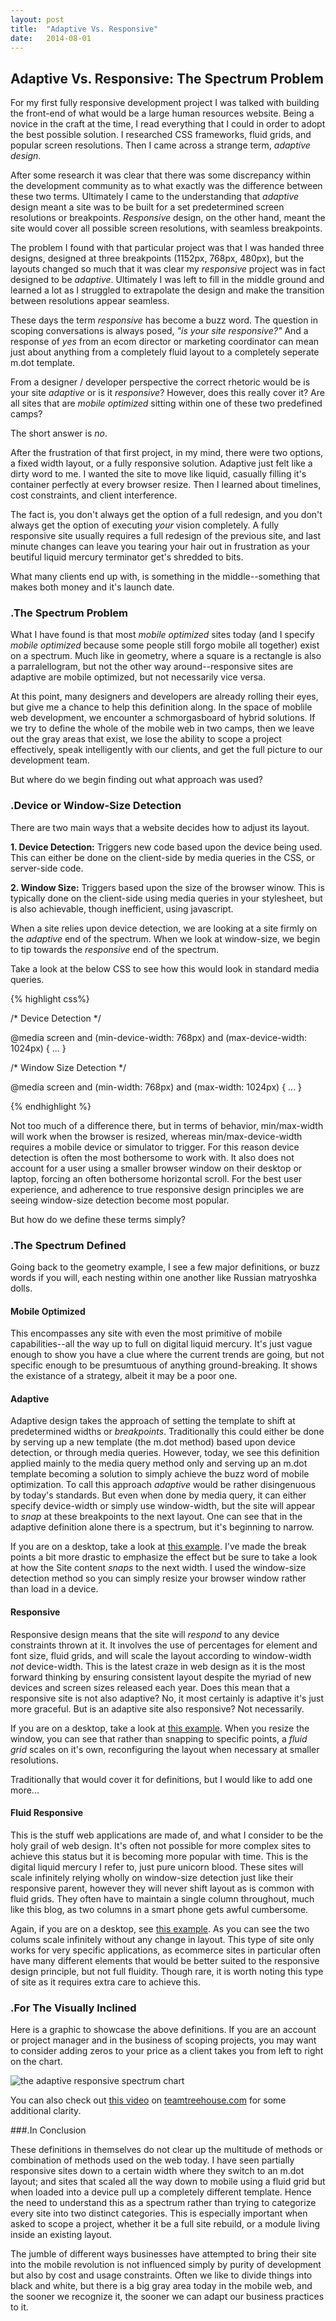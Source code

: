 ```yaml
---
layout: post
title:  "Adaptive Vs. Responsive"
date:   2014-08-01 
---
```


## Adaptive Vs. Responsive: The Spectrum Problem

For my first fully responsive development project I was talked with building the front-end of what would be a large human resources website. Being a novice in the craft at the time, I read everything that I could in order to adopt the best possible solution. I researched CSS frameworks, fluid grids, and popular screen resolutions. Then I came across a strange term, *adaptive design*.

After some research it was clear that there was some discrepancy within the development community as to what exactly was the difference between these two terms. Ultimately I came to the understanding that *adaptive* design meant a site was to be built for a set predetermined screen resolutions or breakpoints. *Responsive* design, on the other hand, meant the site would cover all possible screen resolutions, with seamless breakpoints. 

The problem I found with that particular project was that I was handed three designs, designed at three breakpoints (1152px, 768px, 480px), but the layouts changed so much that it was clear my *responsive* project was in fact designed to be *adaptive*. Ultimately I was left to fill in the middle ground and learned a lot as I struggled to extrapolate the design and make the transition between resolutions appear seamless. 

These days the term *responsive* has become a buzz word. The question in scoping conversations is always posed, *"is your site responsive?"* And a response of *yes* from an ecom director or marketing coordinator can mean just about anything from a completely fluid layout to a completely seperate m.dot template. 

From a designer / developer perspective the correct rhetoric would be is your site *adaptive* or is it *responsive*? However, does this really cover it? Are all sites that are *mobile optimized* sitting within one of these two predefined camps?

The short answer is *no*. 

After the frustration of that first project, in my mind, there were two options, a fixed width layout, or a fully responsive solution. Adaptive just felt like a dirty word to me. I wanted the site to move like liquid, casually filling it's container perfectly at every browser resize. Then I learned about timelines, cost constraints, and client interference.

The fact is, you don't always get the option of a full redesign, and you don't always get the option of executing *your* vision completely. A fully responsive site usually requires a full redesign of the previous site, and last minute changes can leave you tearing your hair out in frustration as your beutiful liquid mercury terminator get's shredded to bits. 

What many clients end up with, is something in the middle--something that makes both money and it's launch date.

### .The Spectrum Problem

What I have found is that most *mobile optimized* sites today (and I specify *mobile optimized* because some people still forgo mobile all together) exist on a spectrum. Much like in geometry, where a square is a rectangle is also a parralellogram, but not the other way around--responsive sites are adaptive are mobile optimized, but not necessarily vice versa.

At this point, many designers and developers are already rolling their eyes, but give me a chance to help this definition along. In the space of moblile web development, we encounter a schmorgasboard of hybrid solutions. If we try to define the whole of the mobile web in two camps, then we leave out the gray areas that exist, we lose the ability to scope a project effectively, speak intelligently with our clients, and get the full picture to our development team.

But where do we begin finding out what approach was used?

### .Device or Window-Size Detection

There are two main ways that a website decides how to adjust its layout.

**1. Device Detection:** Triggers new code based upon the device being used. This can either be done on the client-side by media queries in the CSS, or server-side code.

**2. Window Size:** Triggers based upon the size of the browser winow. This is typically done on the client-side using media queries in your stylesheet, but is also achievable, though inefficient, using javascript.

When a site relies upon device detection, we are looking at a site firmly on the *adaptive* end of the spectrum. When we look at window-size, we begin to tip towards the *responsive* end of the spectrum.

Take a look at the below CSS to see how this would look in standard media queries.

{% highlight css%}

/* Device Detection */

@media screen and (min-device-width: 768px) and (max-device-width: 1024px) { ... }

/* Window Size Detection */

@media screen and (min-width: 768px) and (max-width: 1024px) { ... }

{% endhighlight %}

Not too much of a difference there, but in terms of behavior, min/max-width will work when the browser is resized, whereas min/max-device-width requires a mobile device or simulator to trigger. For this reason device detection is often the most bothersome to work with. It also does not account for a user using a smaller browser window on their desktop or laptop, forcing an often bothersome horizontal scroll. For the best user experience, and adherence to true responsive design principles we are seeing window-size detection become most popular.

But how do we define these terms simply?

### .The Spectrum Defined

Going back to the geometry example, I see a few major definitions, or buzz words if you will, each nesting within one another like Russian matryoshka dolls.


#### Mobile Optimized

This encompasses any site with even the most primitive of mobile capabilities--all the way up to full on digital liquid mercury. It's just vague enough to show you have a clue where the current trends are going, but not specific enough to be presumtuous of anything ground-breaking. It shows the existance of a strategy, albeit it may be a poor one.


#### Adaptive

Adaptive design takes the approach of setting the template to shift at predetermined widths or *breakpoints*. Traditionally this could either be done by serving up a new template (the m.dot method) based upon device detection, or through media queries. However, today, we see this definition applied mainly to the media query method only and serving up an m.dot template becoming a solution to simply achieve the buzz word of mobile optimization. To call this approach *adaptive* would be rather disingenuous by today's standards. But even when done by media query, it can either specify device-width or simply use window-width, but the site will appear to *snap* at these breakpoints to the next layout. One can see that in the adaptive definition alone there is a spectrum, but it's beginning to narrow.

If you are on a desktop, take a look at <a href="http://jsfiddle.net/mrispoli24/E2xsr/6/embedded/result/" target="_blank">this example</a>. I've made the break points a bit more drastic to emphasize the effect but be sure to take a look at how the Site content *snaps* to the next width. I used the window-size detection method so you can simply resize your browser window rather than load in a device.


#### Responsive

Responsive design means that the site will *respond* to any device constraints thrown at it. It involves the use of percentages for element and font size, fluid grids, and will scale the layout according to window-width *not* device-width. This is the latest craze in web design as it is the most forward thinking by ensuring consistent layout despite the myriad of new devices and screen sizes released each year. Does this mean that a responsive site is not also adaptive? No, it most certainly is adaptive it's just more graceful. But is an adaptive site also responsive? Not necessarily.  

If you are on a desktop, take a look at <a href="http://jsfiddle.net/mrispoli24/9L9wk/8/embedded/result/" target="_blank">this example</a>. When you resize the window, you  can see that rather than snapping to specific points, a *fluid grid* scales on it's own, reconfiguring the layout when necessary at smaller resolutions. 

Traditionally that would cover it for definitions, but I would like to add one more...


#### Fluid Responsive

This is the stuff web applications are made of, and what I consider to be the holy grail of web design. It's often not possible for more complex sites to achieve this status but it is becoming more popular with time. This is the digital liquid mercury I refer to, just pure unicorn blood. These sites will scale infinitely relying wholly on window-size detection just like their responsive parent, however they will never shift layout as is common with fluid grids. They often have to maintain a single column throughout, much like this blog, as two columns in a smart phone gets awful cumbersome.

Again, if you are on a desktop, see <a href="http://jsfiddle.net/mrispoli24/L5tDz/embedded/result/" target="_blank">this example</a>. As you can see the two colums scale infinitely without any change in layout. This type of site only works for very specific applications, as ecommerce sites in particular often have many different elements that would be better suited to the responsive design principle, but not full fluidity. Though rare, it is worth noting this type of site as it requires extra care to achieve this.

### .For The Visually Inclined

Here is a graphic to showcase the above definitions. If you are an account or project manager and in the business of scoping projects, you may want to consider adding zeros to your price as a client takes you from left to right on the chart.

<img class="elastic" src="/images/adaptive-responsive-spectrum.jpg" alt="the adaptive responsive spectrum chart">

You can also check out <a href="http://teamtreehouse.com/library/build-a-responsive-website/introduction-to-responsive-web-design/fixed-fluid-adaptive-and-responsive-2" target="_blank">this video</a> on <a href="http://teamtreehouse.com" target="_blank">teamtreehouse.com</a> for some additional clarity.

###.In Conclusion

These definitions in themselves do not clear up the multitude of methods or combination of methods used on the web today. I have seen partially responsive sites down to a certain width where they switch to an m.dot layout; and sites that scaled all the way down to mobile using a fluid grid but when loaded into a device pull up a completely different template. Hence the need to understand this as a spectrum rather than trying to categorize every site into two distinct categories. This is especially important when asked to scope a project, whether it be a full site rebuild, or a module living inside an existing layout.

The jumble of different ways businesses have attempted to bring their site into the mobile revolution is not influenced simply by purity of development but also by cost and usage constraints. Often we like to divide things into black and white, but there is a big gray area today in the mobile web, and the sooner we recognize it, the sooner we can adapt our business practices to it.













